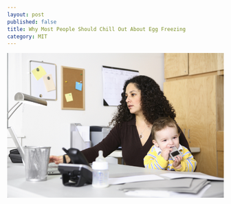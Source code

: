 ```yaml
---
layout: post
published: false
title: Why Most People Should Chill Out About Egg Freezing
category: MIT
---
```


![3515148370_2946e1d145_o.jpg](/_posts/3515148370_2946e1d145_o.jpg)

